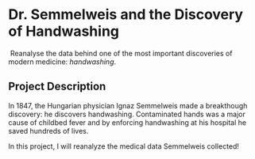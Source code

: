 # Dr. Semmelweis and the Discovery of Handwashing

​     Reanalyse the data behind one of the most important discoveries of modern medicine: *handwashing*.

## Project Description

In 1847, the Hungarian physician Ignaz Semmelweis made a breakthough discovery: he discovers handwashing. Contaminated hands was a major cause of childbed fever and by enforcing handwashing at his hospital he saved hundreds of lives.

In this project, I will reanalyze the medical data Semmelweis collected!

